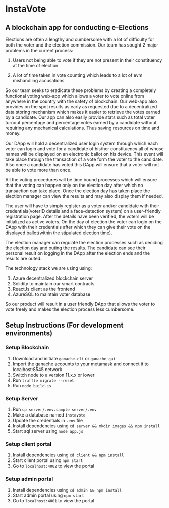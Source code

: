 # InstaVote

## A blockchain app for conducting e-Elections

Elections are often a lengthy and cumbersome with a lot of difficulty for both the voter and the election commission. Our team has sought 2 major problems in the current process:

1. Users not being able to vote if they are not present in their constituency at the time of election.

2. A lot of time taken in vote counting which leads to a lot of evm mishandling accusations.

So our team seeks to eradicate these problems by creating a completely functional voting web-app which allows a voter to vote online from anywhere in the country with the safety of blockchain. Our web-app also provides on the spot results as early as requested due to a decentralized data storing mechanism which makes it easier to retrieve the votes earned by a candidate. Our app can also easily provide stats such as total voter turnout percentage and percentage votes earned by a candidate without requiring any mechanical calculations. Thus saving resources on time and money.

Our DApp will hold a decentralized user login system through which each voter can login and vote for a candidate of his/her constituency all of whose names will be displayed on an electronic ballot on his device. This event will take place through the transaction of a vote form the voter to the candidate. Also once a candidate has voted this DApp will ensure that a voter will not be able to vote more than once.

All the voting procedures will be time bound processes which will ensure that the voting can happen only on the election day after which no transaction can take place. Once the election day has taken place the election manager can view the results and may also display them if needed.

The user will have to simply register as a voter and/or candidate with their credentials(voterID details and a face-detection system) on a user-friendly registration page. After the details have been verified, the voters will be initialized as active voters. On the day of election the voter can login on the DApp with their credentials after which they can give their vote on the displayed ballot(within the stipulated election time).

The election manager can regulate the election processes such as deciding the election day and outing the results. The candidate can see their personal result on logging in the DApp after the election ends and the results are outed.

The technology stack we are using using:

1. Azure decentralized blockchain server
2. Solidity to maintain our smart contracts
3. ReactJs client as the frontend
4. AzureSQL to maintain voter database

So our product will result in a user friendly DApp that allows the voter to vote freely and makes the election process less cumbersome.

## Setup Instructions (For development environments)

### Setup Blockchain

1. Download and initiate `ganache-cli` or `ganache gui`
2. Import the ganache accounts to your metamask and connect it to localhost:8545 network
3. Switch node to a version 11.x.x or lower
4. Run `truffle migrate --reset`
5. Run `node build.js`

### Setup Server

1. Run `cp server/.env.sample server/.env`
2. Make a database named `instavote`
3. Update the credentials in `.env` file
4. Install dependencies using `cd server && mkdir images && npm install`
5. Start sql server using `node app.js`

### Setup client portal

1. Install dependencies using `cd client && npm install`
2. Start client portal using `npm start`
3. Go to `localhost:4002` to view the portal

### Setup admin portal

1. Install dependencies using `cd admin && npm install`
2. Start admin portal using `npm start`
3. Go to `localhost:4001` to view the portal
